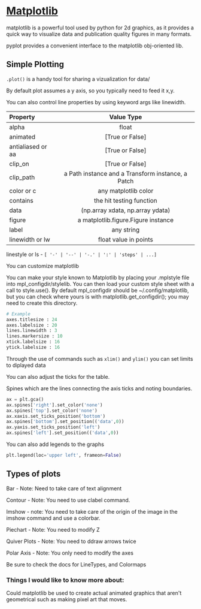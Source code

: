 # [Matplotlib](https://www.labri.fr/perso/nrougier/teaching/matplotlib/)

matplotlib is a powerful tool used by python for 2d graphics, as it provides a quick way to visualize data and publication quality figures in many formats.

pyplot provides a convenient interface to the matplotlib obj-oriented lib. 

## Simple Plotting

`.plot()` is a handy tool for sharing a vizualization for data/ 

By default plot assumes a y axis, so you typically need to feed it x,y. 

You can also control line properties by using keyword args like linewidth. 

|Property|Value Type|
|:--|:---:|
|alpha |	float|
|animated |	[True or False]|
|antialiased or aa |	[True or False]|
|clip_on |	[True or False]|
|clip_path |	a Path instance and a Transform instance, a Patch|
|color or c |	any matplotlib color|
|contains |	the hit testing function|
|data 	|(np.array xdata, np.array ydata)|
|figure |	a matplotlib.figure.Figure instance|
|label |	any string|
|linewidth or lw |	float value in points

linestyle or ls - `[ '-' | '--' | '-.' | ':' | 'steps' | ...]`

You can customize matplotlib

You can make your style known to Matplotlib by placing your <style-name>.mplstyle file into mpl_configdir/stylelib. You can then load your custom style sheet with a call to style.use(<style-name>). By default mpl_configdir should be ~/.config/matplotlib, but you can check where yours is with matplotlib.get_configdir(); you may need to create this directory. 

```py
# Example
axes.titlesize : 24
axes.labelsize : 20
lines.linewidth : 3
lines.markersize : 10
xtick.labelsize : 16
ytick.labelsize : 16
```

Through the use of commands such as `xlim()` and `ylim()` you can set limits to diplayed data

You can also adjust the ticks for the table. 

Spines which are the lines connecting the axis ticks and noting boundaries. 

```py
ax = plt.gca()
ax.spines['right'].set_color('none')
ax.spines['top'].set_color('none')
ax.xaxis.set_ticks_position('bottom')
ax.spines['bottom'].set_position(('data',0))
ax.yaxis.set_ticks_position('left')
ax.spines['left'].set_position(('data',0))
```
You can also add legends to the graphs

```py
plt.legend(loc='upper left', frameon=False)
```

## Types of plots

Bar - Note: Need to take care of text alignment

Contour - Note: You need to use clabel command.

Imshow - note: You need to take care of the origin of the image in the imshow command and use a colorbar.

Piechart - Note: You need to modify Z

Quiver Plots - Note: You need to ddraw arrows twice

Polar Axis - Note: You only need to modify the axes

Be sure to check the docs for LineTypes, and Colormaps

### Things I would like to know more about: 

Could matplotlib be used to create actual animated graphics that aren't geometrical such as making pixel art that moves. 